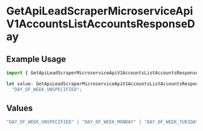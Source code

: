 # GetApiLeadScraperMicroserviceApiV1AccountsListAccountsResponseDay

## Example Usage

```typescript
import { GetApiLeadScraperMicroserviceApiV1AccountsListAccountsResponseDay } from "oppulence-backend-sdk/models/operations";

let value: GetApiLeadScraperMicroserviceApiV1AccountsListAccountsResponseDay =
  "DAY_OF_WEEK_UNSPECIFIED";
```

## Values

```typescript
"DAY_OF_WEEK_UNSPECIFIED" | "DAY_OF_WEEK_MONDAY" | "DAY_OF_WEEK_TUESDAY" | "DAY_OF_WEEK_WEDNESDAY" | "DAY_OF_WEEK_THURSDAY" | "DAY_OF_WEEK_FRIDAY" | "DAY_OF_WEEK_SATURDAY" | "DAY_OF_WEEK_SUNDAY"
```